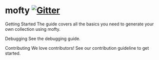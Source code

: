 # mofty [![Gitter](https://img.shields.io/badge/Gitter-Join_the_mofty_chat_→-00d06f.svg)](https://gitter.im/mofty/mofty)
 
Getting Started
The guide covers all the basics you need to generate your own collection using mofty.


Debugging
See the debugging guide.

Contributing
We love contributors! See our contribution guideline to get started.
